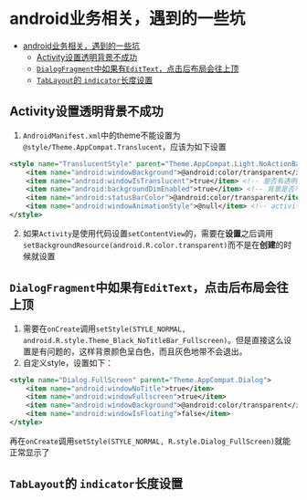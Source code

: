# android业务相关，遇到的一些坑

- [android业务相关，遇到的一些坑](#android业务相关遇到的一些坑)
  - [Activity设置透明背景不成功](#activity设置透明背景不成功)
  - [`DialogFragment`中如果有`EditText`，点击后布局会往上顶](#dialogfragment中如果有edittext点击后布局会往上顶)
  - [`TabLayout`的 `indicator`长度设置](#tablayout的-indicator长度设置)

## Activity设置透明背景不成功
1. `AndroidManifest.xml`中的theme不能设置为`@style/Theme.AppCompat.Translucent`，应该为如下设置
```xml
<style name="TranslucentStyle" parent="Theme.AppCompat.Light.NoActionBar">
    <item name="android:windowBackground">@android:color/transparent</item> <!-- 背景色透明 -->
    <item name="android:windowIsTranslucent">true</item> <!-- 是否有透明属性 -->
    <item name="android:backgroundDimEnabled">true</item> <!-- 背景是否半透明 -->
    <item name="android:statusBarColor">@android:color/transparent</item> <!-- 状态栏透明 -->
    <item name="android:windowAnimationStyle">@null</item> <!-- activity窗口切换效果 -->
</style>
```
2. 如果`Activity`是使用代码设置`setContentView`的，需要在**设置**之后调用`setBackgroundResource(android.R.color.transparent)`而不是在**创建**的时候就设置

## `DialogFragment`中如果有`EditText`，点击后布局会往上顶
1. 需要在`onCreate`调用`setStyle(STYLE_NORMAL, android.R.style.Theme_Black_NoTitleBar_Fullscreen)`。但是直接这么设置是有问题的，这样背景颜色呈白色，而且灰色地带不会退出。
2. 自定义style，设置如下：
```xml
<style name="Dialog.FullScreen" parent="Theme.AppCompat.Dialog">
    <item name="android:windowNoTitle">true</item>
    <item name="android:windowFullscreen">true</item>
    <item name="android:windowBackground">@android:color/transparent</item>
    <item name="android:windowIsFloating">false</item>
</style>
```
再在`onCreate`调用`setStyle(STYLE_NORMAL, R.style.Dialog_FullScreen)`就能正常显示了

## `TabLayout`的 `indicator`长度设置
